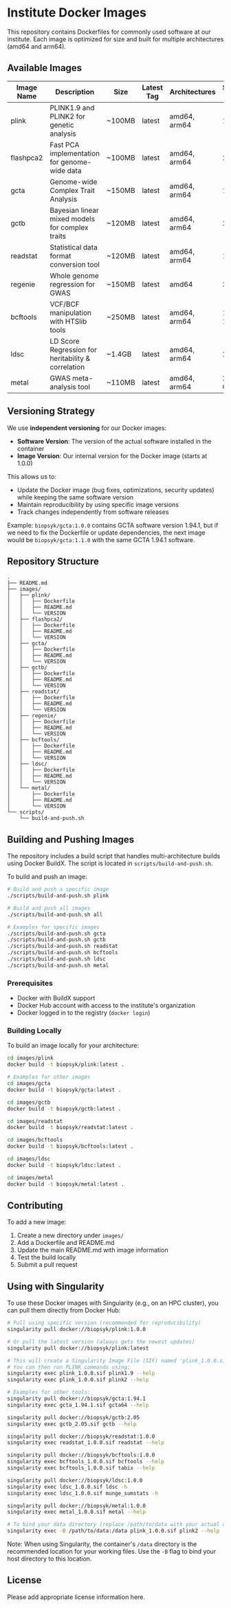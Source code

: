 # Institute Docker Images

This repository contains Dockerfiles for commonly used software at our institute. Each image is optimized for size and built for multiple architectures (amd64 and arm64).

## Available Images

| Image Name | Description | Size | Latest Tag | Architectures | Software Version | Image Version |
|------------|-------------|------|------------|---------------|------------------|---------------|
| plink | PLINK1.9 and PLINK2 for genetic analysis | ~100MB | latest | amd64, arm64 | 1.9 & 2.0 | 1.0.0 |
| flashpca2 | Fast PCA implementation for genome-wide data | ~100MB | latest | amd64, arm64 | 2.1 | 1.0.0 |
| gcta | Genome-wide Complex Trait Analysis | ~150MB | latest | amd64, arm64 | 1.94.1 | 1.0.0 |
| gctb | Bayesian linear mixed models for complex traits | ~120MB | latest | amd64, arm64 | 2.05 | 1.0.0 |
| readstat | Statistical data format conversion tool | ~120MB | latest | amd64, arm64 | 1.1.9 | 1.0.0 |
| regenie | Whole genome regression for GWAS | ~150MB | latest | amd64 | 3.6 | 1.0.0 |
| bcftools | VCF/BCF manipulation with HTSlib tools | ~250MB | latest | amd64, arm64 | 1.22 / 1.22.1 | 1.0.0 |
| ldsc | LD Score Regression for heritability & correlation | ~1.4GB | latest | amd64, arm64 | 2.0.0 | 1.0.0 |
| metal | GWAS meta-analysis tool | ~110MB | latest | amd64, arm64 | 2020-05-05 | 1.0.0 |

## Versioning Strategy

We use **independent versioning** for our Docker images:
- **Software Version**: The version of the actual software installed in the container
- **Image Version**: Our internal version for the Docker image (starts at 1.0.0)

This allows us to:
- Update the Docker image (bug fixes, optimizations, security updates) while keeping the same software version
- Maintain reproducibility by using specific image versions
- Track changes independently from software releases

Example: `biopsyk/gcta:1.0.0` contains GCTA software version 1.94.1, but if we need to fix the Dockerfile or update dependencies, the next image would be `biopsyk/gcta:1.1.0` with the same GCTA 1.94.1 software.

## Repository Structure

```
.
├── README.md
├── images/
│   ├── plink/
│   │   ├── Dockerfile
│   │   ├── README.md
│   │   └── VERSION
│   ├── flashpca2/
│   │   ├── Dockerfile
│   │   ├── README.md
│   │   └── VERSION
│   ├── gcta/
│   │   ├── Dockerfile
│   │   ├── README.md
│   │   └── VERSION
│   ├── gctb/
│   │   ├── Dockerfile
│   │   ├── README.md
│   │   └── VERSION
│   ├── readstat/
│   │   ├── Dockerfile
│   │   ├── README.md
│   │   └── VERSION
│   ├── regenie/
│   │   ├── Dockerfile
│   │   ├── README.md
│   │   └── VERSION
│   ├── bcftools/
│   │   ├── Dockerfile
│   │   ├── README.md
│   │   └── VERSION
│   ├── ldsc/
│   │   ├── Dockerfile
│   │   ├── README.md
│   │   └── VERSION
│   └── metal/
│       ├── Dockerfile
│       ├── README.md
│       └── VERSION
└── scripts/
    └── build-and-push.sh
```

## Building and Pushing Images

The repository includes a build script that handles multi-architecture builds using Docker BuildX. The script is located in `scripts/build-and-push.sh`.

To build and push an image:

```bash
# Build and push a specific image
./scripts/build-and-push.sh plink

# Build and push all images
./scripts/build-and-push.sh all

# Examples for specific images
./scripts/build-and-push.sh gcta
./scripts/build-and-push.sh gctb
./scripts/build-and-push.sh readstat
./scripts/build-and-push.sh bcftools
./scripts/build-and-push.sh ldsc
./scripts/build-and-push.sh metal
```

### Prerequisites

- Docker with BuildX support
- Docker Hub account with access to the institute's organization
- Docker logged in to the registry (`docker login`)

### Building Locally

To build an image locally for your architecture:

```bash
cd images/plink
docker build -t biopsyk/plink:latest .

# Examples for other images
cd images/gcta
docker build -t biopsyk/gcta:latest .

cd images/gctb
docker build -t biopsyk/gctb:latest .

cd images/readstat
docker build -t biopsyk/readstat:latest .

cd images/bcftools
docker build -t biopsyk/bcftools:latest .

cd images/ldsc
docker build -t biopsyk/ldsc:latest .

cd images/metal
docker build -t biopsyk/metal:latest .
```

## Contributing

To add a new image:

1. Create a new directory under `images/`
2. Add a Dockerfile and README.md
3. Update the main README.md with image information
4. Test the build locally
5. Submit a pull request

## Using with Singularity

To use these Docker images with Singularity (e.g., on an HPC cluster), you can pull them directly from Docker Hub:

```bash
# Pull using specific version (recommended for reproducibility)
singularity pull docker://biopsyk/plink:1.0.0

# Or pull the latest version (always gets the newest updates)
singularity pull docker://biopsyk/plink:latest

# This will create a Singularity Image File (SIF) named 'plink_1.0.0.sif' or 'plink_latest.sif'
# You can then run PLINK commands using:
singularity exec plink_1.0.0.sif plink1.9 --help
singularity exec plink_1.0.0.sif plink2 --help

# Examples for other tools:
singularity pull docker://biopsyk/gcta:1.94.1
singularity exec gcta_1.94.1.sif gcta64 --help

singularity pull docker://biopsyk/gctb:2.05
singularity exec gctb_2.05.sif gctb --help

singularity pull docker://biopsyk/readstat:1.0.0
singularity exec readstat_1.0.0.sif readstat --help

singularity pull docker://biopsyk/bcftools:1.0.0
singularity exec bcftools_1.0.0.sif bcftools --help
singularity exec bcftools_1.0.0.sif tabix --help

singularity pull docker://biopsyk/ldsc:1.0.0
singularity exec ldsc_1.0.0.sif ldsc -h
singularity exec ldsc_1.0.0.sif munge_sumstats -h

singularity pull docker://biopsyk/metal:1.0.0
singularity exec metal_1.0.0.sif metal --help

# To bind your data directory (replace /path/to/data with your actual data path):
singularity exec -B /path/to/data:/data plink_1.0.0.sif plink2 --help
```

Note: When using Singularity, the container's `/data` directory is the recommended location for your working files. Use the `-B` flag to bind your host directory to this location.

## License

Please add appropriate license information here.
